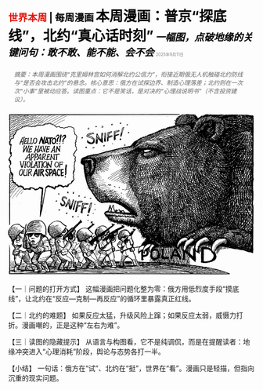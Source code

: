 <span style="color:#E3120B; font-size:14.9pt; font-weight:bold;">世界本周</span> <span style="color:#000000; font-size:14.9pt; font-weight:bold;">| 每周漫画</span>
<span style="color:#000000; font-size:21.0pt; font-weight:bold;">本周漫画：普京“探底线”，北约“真心话时刻”</span>
<span style="color:#000000; font-size:14.9pt; font-weight:bold; font-style:italic;">一幅图，点破地缘的关键问句：敢不敢、能不能、会不会</span>
<span style="color:#808080; font-size:6.2pt;">2025年9月11日</span>

<div style="padding:8px 12px; color:#666; font-size:9.0pt; font-style:italic; margin:12px 0;">摘要：本周漫画围绕“克里姆林宫如何消解北约公信力”，衔接近期俄无人机触碰北约防线与“是否会攻击北约”的悬念。核心意思：俄方在试探边界、制造心理落差；北约则在一次次“小事”里被动应答。读图重点：它不是笑话，是对决的“心理战说明书”（不含投资建议）。</div>

![](../images/003_The_weekly_cartoon/p0016_img01.jpeg)

【一｜问题的打开方式】
这幅漫画把问题化整为零：俄方用低烈度手段“摸底线”，让北约在“反应—克制—再反应”的循环里暴露真正红线。

【二｜北约的难题】
如果反应太猛，升级风险上蹿；如果反应太弱，威慑力打折。漫画嘲的，正是这种“左右为难”。

【三｜读图的隐藏提示】
从语言与构图看，它不是纯调侃，而是在提醒读者：地缘冲突进入“心理消耗”阶段，舆论与态势各打一半。

【小结】
一句话：俄方在“试”、北约在“挺”，世界在“看”。漫画只是轻描，但指向沉重的现实问题。




